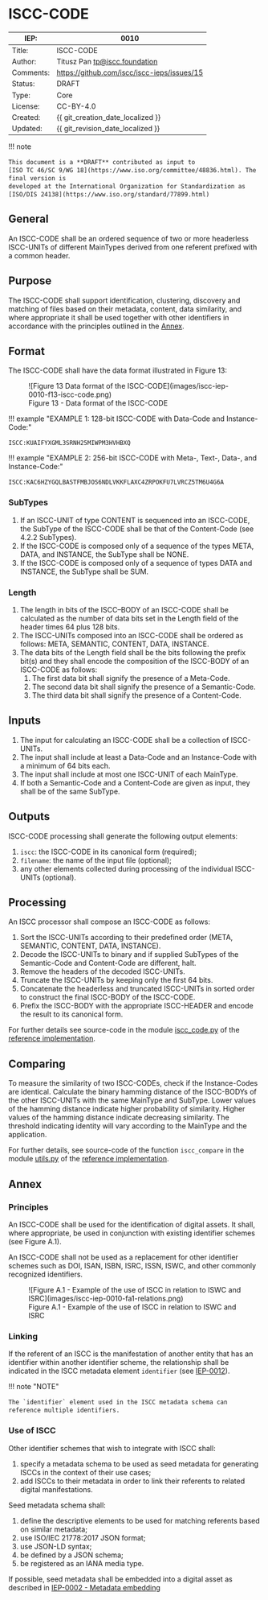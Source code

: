 # ISCC-CODE

| IEP:      | 0010                                        |
|-----------|---------------------------------------------|
| Title:    | ISCC-CODE                                   |
| Author:   | Titusz Pan <tp@iscc.foundation>             |
| Comments: | https://github.com/iscc/iscc-ieps/issues/15 |
| Status:   | DRAFT                                       |
| Type:     | Core                                        |
| License:  | CC-BY-4.0                                   |
| Created:  | {{ git_creation_date_localized }}           |
| Updated:  | {{ git_revision_date_localized }}           |

!!! note

    This document is a **DRAFT** contributed as input to 
    [ISO TC 46/SC 9/WG 18](https://www.iso.org/committee/48836.html). The final version is 
    developed at the International Organization for Standardization as
    [ISO/DIS 24138](https://www.iso.org/standard/77899.html)

## General

An ISCC-CODE shall be an ordered sequence of two or more headerless ISCC-UNITs of different 
MainTypes derived from one referent prefixed with a common header.

## Purpose

The ISCC-CODE shall support identification, clustering, discovery and matching of files based on 
their metadata, content, data similarity, and where appropriate it shall be used together with 
other identifiers in accordance with the principles outlined in the [Annex](#8-annex).

## Format

The ISCC-CODE shall have the data format illustrated in Figure 13:

<figure markdown>
  ![Figure 13 Data format of the ISCC-CODE](images/iscc-iep-0010-f13-iscc-code.png)
  <figcaption>Figure 13 - Data format of the ISCC-CODE</figcaption>
</figure>

!!! example "EXAMPLE 1: 128-bit ISCC-CODE with Data-Code and Instance-Code:"

    ISCC:KUAIFYXGML3SRNH25MIWPM3HVHBXQ

!!! example "EXAMPLE 2: 256-bit ISCC-CODE with Meta-, Text-, Data-, and Instance-Code:"

    ISCC:KAC6HZYGQLBASTFMBJOS6NDLVKKFLAXC4ZRPOKFU7LVRCZ5TM6U4G6A

### SubTypes

1. If an ISCC-UNIT of type CONTENT is sequenced into an ISCC-CODE, the SubType of the ISCC-CODE shall be that of the Content-Code (see 4.2.2 SubTypes).
2. If the ISCC-CODE is composed only of a sequence of the types META, DATA, and INSTANCE, the SubType shall be NONE.
3. If the ISCC-CODE is composed only of a sequence of types DATA and INSTANCE, the SubType shall be SUM.

### Length

1. The length in bits of the ISCC–BODY of an ISCC-CODE shall be calculated as the number of data bits set in the Length field of the header times 64 plus 128 bits.
2. The ISCC-UNITs composed into an ISCC-CODE shall be ordered as follows: META, SEMANTIC, CONTENT, DATA, INSTANCE.
3. The data bits of the Length field shall be the bits following the prefix bit(s) and they shall encode the composition of the ISCC-BODY of an ISCC-CODE as follows:
    1. The first data bit shall signify the presence of a Meta-Code.
    2. The second data bit shall signify the presence of a Semantic-Code.
    3. The third data bit shall signify the presence of a Content-Code.

## Inputs

1. The input for calculating an ISCC-CODE shall be a collection of ISCC-UNITs.
2. The input shall include at least a Data-Code and an Instance-Code with a minimum of 64 bits each.
3. The input shall include at most one ISCC-UNIT of each MainType.
4. If both a Semantic-Code and a Content-Code are given as input, they shall be of the same SubType.

## Outputs

ISCC-CODE processing shall generate the following output elements:

1. `iscc`: the ISCC-CODE in its canonical form (required);
2. `filename`: the name of the input file (optional);
3. any other elements collected during processing of the individual ISCC-UNITs (optional).

## Processing

An ISCC processor shall compose an ISCC-CODE as follows:

1. Sort the ISCC-UNITs according to their predefined order (META, SEMANTIC, CONTENT, DATA, INSTANCE).
2. Decode the ISCC-UNITs to binary and if supplied SubTypes of the Semantic-Code and Content-Code are different, halt.
3. Remove the headers of the decoded ISCC-UNITs.
4. Truncate the ISCC-UNITs by keeping only the first 64 bits.
5. Concatenate the headerless and truncated ISCC-UNITs in sorted order to construct the final ISCC-BODY of the ISCC-CODE.
6. Prefix the ISCC-BODY with the appropriate ISCC-HEADER and encode the result to its canonical form.

For further details see source-code in the module 
[iscc_code.py](https://github.com/iscc/iscc-core/blob/main/iscc_core/iscc_code.py) of the 
[reference implementation](https://github.com/iscc/iscc-core).

## Comparing

To measure the similarity of two ISCC-CODEs, check if the Instance-Codes are identical. Calculate 
the binary hamming distance of the ISCC-BODYs of the other ISCC-UNITs with the same MainType and 
SubType. Lower values of the hamming distance indicate higher probability of similarity. Higher 
values of the hamming distance indicate decreasing similarity. The threshold indicating identity 
will vary according to the MainType and the application.

For further details, see source-code of the function `iscc_compare` in the module 
[utils.py](https://github.com/iscc/iscc-core/blob/main/iscc_core/utils.py) of the
[reference implementation](https://github.com/iscc/iscc-core).

## Annex

### Principles

An ISCC-CODE shall be used for the identification of digital assets. It shall, where appropriate, 
be used in conjunction with existing identifier schemes (see Figure A.1).

An ISCC-CODE shall not be used as a replacement for other identifier schemes such as DOI, ISAN, 
ISBN, ISRC, ISSN, ISWC, and other commonly recognized identifiers.

<figure markdown>
  ![Figure A.1 - Example of the use of ISCC in relation to ISWC and ISRC](images/iscc-iep-0010-fa1-relations.png)
  <figcaption>Figure A.1 - Example of the use of ISCC in relation to ISWC and ISRC</figcaption>
</figure>

### Linking

If the referent of an ISCC is the manifestation of another entity that has an identifier within 
another identifier scheme, the relationship shall be indicated in the ISCC metadata element 
`identifier` (see [IEP-0012](iep-0012.md)).

!!! note "NOTE"

    The `identifier` element used in the ISCC metadata schema can reference multiple identifiers.

### Use of ISCC

Other identifier schemes that wish to integrate with ISCC shall:

1. specify a metadata schema to be used as seed metadata for generating ISCCs in the context of their use cases;
2. add ISCCs to their metadata in order to link their referents to related digital manifestations.

Seed metadata schema shall:

1. define the descriptive elements to be used for matching referents based on similar metadata;
2. use ISO/IEC 21778:2017 JSON format;
3. use JSON-LD syntax;
4. be defined by a JSON schema;
5. be registered as an IANA media type.

If possible, seed metadata shall be embedded into a digital asset as described in
[IEP-0002 - Metadata embedding](iep-0002.md#7-metadata-embedding) 




